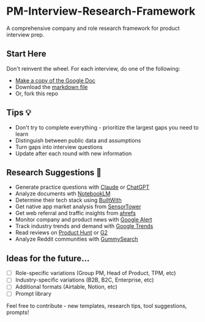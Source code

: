 # PM-Interview-Research-Framework
A comprehensive company and role research framework for product interview prep. 

## Start Here

Don't reinvent the wheel. For each interview, do one of the following:

- [Make a copy of the Google Doc](https://docs.google.com/document/d/1ZkF6syqONmNmwkMJ4yHMa_3qaklBlqmKDjgfn8RXXWI/edit?tab=t.0#heading=h.ohhef4etek39)
- Download the [markdown file](https://github.com/adeluise/PM-Interview-Research-Framework/blob/main/PM-Interview-Research-Framework.md)
- Or, fork this repo

## Tips 💡

- Don't try to complete everything - prioritize the largest gaps you need to learn
- Distinguish between public data and assumptions
- Turn gaps into interview questions
- Update after each round with new information

## Research Suggestions 🤖

- Generate practice questions with [Claude](https://claude.ai/) or [ChatGPT](https://chatgpt.com/)
- Analyze documents wth [NotebookLM](https://notebooklm.google/)
- Determine their tech stack using [BuiltWith](https://builtwith.com/)
- Get native app market analysis from [SensorTower](https://sensortower.com/)
- Get web referral and traffic insights from [ahrefs](https://ahrefs.com/backlink-checker)
- Monitor company and product news with [Google Alert](https://www.google.com/alerts)
- Track industry trends and demand with [Google Trends](https://trends.google.com/trends/)
- Read reviews on [Product Hunt](https://www.producthunt.com/) or [G2](https://www.g2.com/)
- Analyze Reddit communities with [GummySearch](https://gummysearch.com/)

## Ideas for the future...
- [ ] Role-specific variations (Group PM, Head of Product, TPM, etc)
- [ ] Industry-specific variations (B2B, B2C, Enterprise, etc)
- [ ] Additional formats (Airtable, Notion, etc)
- [ ] Prompt library

Feel free to contribute - new templates, research tips, tool suggestions, prompts!


